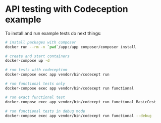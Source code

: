 # API testing with Codeception example

To install and run example tests do next things:

```bash
# install packages with composer
docker run --rm -v `pwd`/app:/app composer/composer install
 
# create and start containers
docker-compose up -d
 
# run tests with codeception
docker-compose exec app vendor/bin/codecept run
 
# run functional tests only
docker-compose exec app vendor/bin/codecept run functional
 
# run exact functional test
docker-compose exec app vendor/bin/codecept run functional BasicCest
 
# run functional tests in debug mode
docker-compose exec app vendor/bin/codecept run functional --debug
```
